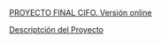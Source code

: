 [PROYECTO FINAL CIFO. Versión online](http://xmachine.epizy.com/proyecto/)

[Descriptción del Proyecto](project/proyecto.md)

